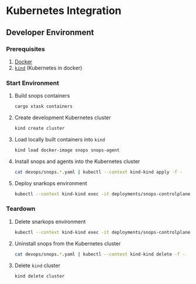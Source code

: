 # Kubernetes Integration

## Developer Environment

### Prerequisites

1. [Docker](https://www.docker.com/)
1. [`kind`](https://kind.sigs.k8s.io/) (Kubernetes in docker)

### Start Environment

1. Build snops containers

    ```bash
    cargo xtask containers
    ```

2. Create development Kubernetes cluster

    ```bash
    kind create cluster
    ```

3. Load locally built containers into `kind`

    ```bash
    kind load docker-image snops snops-agent
    ```

4. Install snops and agents into the Kubernetes cluster

    ```bash
    cat devops/snops.*.yaml | kubectl --context kind-kind apply -f -
    ```

5. Deploy snarkops environment
    ```bash
    kubectl --context kind-kind exec -it deployments/snops-controlplane -- scli env apply - <specs/testnet-4-validators.yaml
    ```

### Teardown

1. Delete snarkops environment

    ```bash
    kubectl --context kind-kind exec -it deployments/snops-controlplane -- scli env delete
    ```

1. Uninstall snops from the Kubernetes cluster

    ```bash
    cat devops/snops.*.yaml | kubectl --context kind-kind delete -f -
    ```

1. Delete `kind` cluster

    ```bash
    kind delete cluster
    ```
